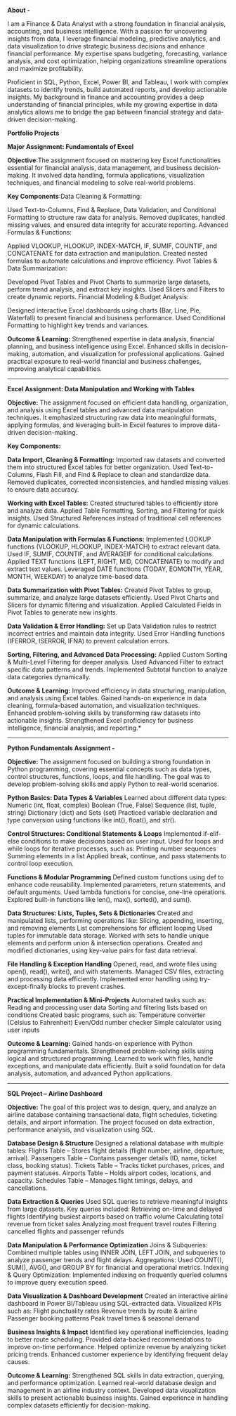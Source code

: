 **About -**

I am a Finance & Data Analyst with a strong foundation in financial analysis, accounting, and business intelligence. With a passion for uncovering insights from data, I leverage financial modeling, predictive analytics, and data visualization to drive strategic business decisions and enhance financial performance. My expertise spans budgeting, forecasting, variance analysis, and cost optimization, helping organizations streamline operations and maximize profitability.

Proficient in SQL, Python, Excel, Power BI, and Tableau, I work with complex datasets to identify trends, build automated reports, and develop actionable insights. My background in finance and accounting provides a deep understanding of financial principles, while my growing expertise in data analytics allows me to bridge the gap between financial strategy and data-driven decision-making.


**Portfolio Projects**

**Major Assignment: Fundamentals of Excel**

**Objective**:The assignment focused on mastering key Excel functionalities essential for financial analysis, data management, and business decision-making. It involved data handling, formula applications, visualization techniques, and financial modeling to solve real-world problems.

**Key Components**:Data Cleaning & Formatting:

Used Text-to-Columns, Find & Replace, Data Validation, and Conditional Formatting to structure raw data for analysis.
Removed duplicates, handled missing values, and ensured data integrity for accurate reporting.
Advanced Formulas & Functions:

Applied VLOOKUP, HLOOKUP, INDEX-MATCH, IF, SUMIF, COUNTIF, and CONCATENATE for data extraction and manipulation.
Created nested formulas to automate calculations and improve efficiency.
Pivot Tables & Data Summarization:

Developed Pivot Tables and Pivot Charts to summarize large datasets, perform trend analysis, and extract key insights.
Used Slicers and Filters to create dynamic reports.
Financial Modeling & Budget Analysis:


Designed interactive Excel dashboards using charts (Bar, Line, Pie, Waterfall) to present financial and business performance.
Used Conditional Formatting to highlight key trends and variances.

**Outcome & Learning:**
Strengthened expertise in data analysis, financial planning, and business intelligence using Excel.
Enhanced skills in decision-making, automation, and visualization for professional applications.
Gained practical exposure to real-world financial and business challenges, improving analytical capabilities.

_____________________________________________________________________________________________________________________

**Excel Assignment: Data Manipulation and Working with Tables**

**Objective:**
The assignment focused on efficient data handling, organization, and analysis using Excel tables and advanced data manipulation techniques. It emphasized structuring raw data into meaningful formats, applying formulas, and leveraging built-in Excel features to improve data-driven decision-making.

**Key Components:**

**Data Import, Cleaning & Formatting:**
Imported raw datasets and converted them into structured Excel tables for better organization.
Used Text-to-Columns, Flash Fill, and Find & Replace to clean and standardize data.
Removed duplicates, corrected inconsistencies, and handled missing values to ensure data accuracy.

**Working with Excel Tables:**
Created structured tables to efficiently store and analyze data.
Applied Table Formatting, Sorting, and Filtering for quick insights.
Used Structured References instead of traditional cell references for dynamic calculations.

**Data Manipulation with Formulas & Functions:**
Implemented LOOKUP functions (VLOOKUP, HLOOKUP, INDEX-MATCH) to extract relevant data.
Used IF, SUMIF, COUNTIF, and AVERAGEIF for conditional calculations.
Applied TEXT functions (LEFT, RIGHT, MID, CONCATENATE) to modify and extract text values.
Leveraged DATE functions (TODAY, EOMONTH, YEAR, MONTH, WEEKDAY) to analyze time-based data.

**Data Summarization with Pivot Tables:**
Created Pivot Tables to group, summarize, and analyze large datasets efficiently.
Used Pivot Charts and Slicers for dynamic filtering and visualization.
Applied Calculated Fields in Pivot Tables to generate new insights.

**Data Validation & Error Handling:**
Set up Data Validation rules to restrict incorrect entries and maintain data integrity.
Used Error Handling functions (IFERROR, ISERROR, IFNA) to prevent calculation errors.

**Sorting, Filtering, and Advanced Data Processing:**
Applied Custom Sorting & Multi-Level Filtering for deeper analysis.
Used Advanced Filter to extract specific data patterns and trends.
Implemented Subtotal function to analyze data categories dynamically.

**Outcome & Learning:**
Improved efficiency in data structuring, manipulation, and analysis using Excel tables.
Gained hands-on experience in data cleaning, formula-based automation, and visualization techniques.
Enhanced problem-solving skills by transforming raw datasets into actionable insights.
Strengthened Excel proficiency for business intelligence, financial analysis, and reporting.*

_________________________________________________________________________________________________________________________________

**Python Fundamentals Assignment -**

**Objective:**
The assignment focused on building a strong foundation in Python programming, covering essential concepts such as data types, control structures, functions, loops, and file handling. The goal was to develop problem-solving skills and apply Python to real-world scenarios.

**Python Basics: Data Types & Variables**
Learned about different data types:
Numeric (int, float, complex)
Boolean (True, False)
Sequence (list, tuple, string)
Dictionary (dict) and Sets (set)
Practiced variable declaration and type conversion using functions like int(), float(), and str().

**Control Structures: Conditional Statements & Loops**
Implemented if-elif-else conditions to make decisions based on user input.
Used for loops and while loops for iterative processes, such as:
Printing number sequences
Summing elements in a list
Applied break, continue, and pass statements to control loop execution.

**Functions & Modular Programming**
Defined custom functions using def to enhance code reusability.
Implemented parameters, return statements, and default arguments.
Used lambda functions for concise, one-line operations.
Explored built-in functions like len(), max(), sorted(), and sum().

**Data Structures: Lists, Tuples, Sets & Dictionaries**
Created and manipulated lists, performing operations like:
Slicing, appending, inserting, and removing elements
List comprehensions for efficient looping
Used tuples for immutable data storage.
Worked with sets to handle unique elements and perform union & intersection operations.
Created and modified dictionaries, using key-value pairs for fast data retrieval.

**File Handling & Exception Handling**
Opened, read, and wrote files using open(), read(), write(), and with statements.
Managed CSV files, extracting and processing data efficiently.
Implemented error handling using try-except-finally blocks to prevent crashes.

**Practical Implementation & Mini-Projects**
Automated tasks such as:
Reading and processing user data
Sorting and filtering lists based on conditions
Created basic programs, such as:
Temperature converter (Celsius to Fahrenheit)
Even/Odd number checker
Simple calculator using user inputs

**Outcome & Learning:**
Gained hands-on experience with Python programming fundamentals.
Strengthened problem-solving skills using logical and structured programming.
Learned to work with files, handle exceptions, and manipulate data efficiently.
Built a solid foundation for data analysis, automation, and advanced Python applications.

___________________________________________________________________________________________________________________________________________

**SQL Project – Airline Dashboard**

**Objective:**
The goal of this project was to design, query, and analyze an airline database containing transactional data, flight schedules, ticketing details, and airport information. The project focused on data extraction, performance analysis, and visualization using SQL.

**Database Design & Structure**
Designed a relational database with multiple tables:
Flights Table – Stores flight details (flight number, airline, departure, arrival).
Passengers Table – Contains passenger details (ID, name, ticket class, booking status).
Tickets Table – Tracks ticket purchases, prices, and payment statuses.
Airports Table – Holds airport codes, locations, and capacity.
Schedules Table – Manages flight timings, delays, and cancellations.

**Data Extraction & Queries**
Used SQL queries to retrieve meaningful insights from large datasets.
Key queries included:
Retrieving on-time and delayed flights
Identifying busiest airports based on traffic volume
Calculating total revenue from ticket sales
Analyzing most frequent travel routes
Filtering cancelled flights and passenger refunds

**Data Manipulation & Performance Optimization**
Joins & Subqueries: Combined multiple tables using INNER JOIN, LEFT JOIN, and subqueries to analyze passenger trends and flight delays.
Aggregations: Used COUNT(), SUM(), AVG(), and GROUP BY for financial and operational metrics.
Indexing & Query Optimization: Implemented indexing on frequently queried columns to improve query execution speed.

**Data Visualization & Dashboard Development**
Created an interactive airline dashboard in Power BI/Tableau using SQL-extracted data.
Visualized KPIs such as:
Flight punctuality rates
Revenue trends by route & airline
Passenger booking patterns
Peak travel times & seasonal demand

**Business Insights & Impact**
Identified key operational inefficiencies, leading to better route scheduling.
Provided data-backed recommendations to improve on-time performance.
Helped optimize revenue by analyzing ticket pricing trends.
Enhanced customer experience by identifying frequent delay causes.

**Outcome & Learning:**
Strengthened SQL skills in data extraction, querying, and performance optimization.
Learned real-world database design and management in an airline industry context.
Developed data visualization skills to present actionable business insights.
Gained experience in handling complex datasets efficiently for decision-making.







